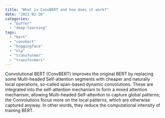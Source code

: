 ```yaml
---
title: "What is ConvBERT and how does it work?"
date: "2021-02-26"
categories: 
  - "buffer"
  - "deep-learning"
tags: 
  - "bert"
  - "convbert"
  - "huggingface"
  - "nlp"
  - "transformer"
  - "transformers"
---
```


Convolutional BERT (ConvBERT) improves the original BERT by replacing some Multi-headed Self-attention segments with cheaper and naturally local operations, so-called span-based dynamic convolutions. These are integrated into the self-attention mechanism to form a mixed attention mechanism, allowing Multi-headed Self-attention to capture global patterns; the Convolutions focus more on the local patterns, which are otherwise captured anyway. In other words, they reduce the computational intensity of training BERT.
